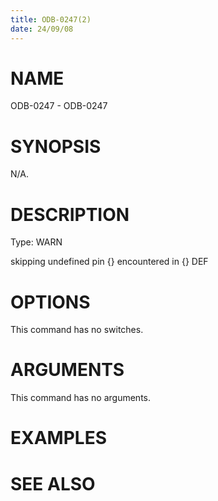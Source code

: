 ```yaml
---
title: ODB-0247(2)
date: 24/09/08
---
```


# NAME

ODB-0247 - ODB-0247

# SYNOPSIS

N/A.

# DESCRIPTION

Type: WARN

skipping undefined pin {} encountered in {} DEF

# OPTIONS

This command has no switches.

# ARGUMENTS

This command has no arguments.

# EXAMPLES

# SEE ALSO
